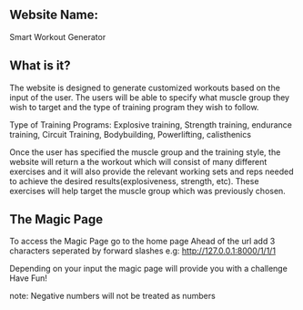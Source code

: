 ## Website Name:
Smart Workout Generator

## What is it?
The website is designed to generate customized workouts based on the input of the user. The users will be able to specify what muscle group they wish to target and the type of training program they wish to follow.

Type of Training Programs: Explosive training, Strength training, endurance training, Circuit Training, Bodybuilding, Powerlifting, calisthenics

Once the user has specified the muscle group and the training style, the website will return a the workout which will consist of many different exercises and it will also provide the relevant working sets and reps needed to achieve the desired results(explosiveness, strength, etc). These exercises will help target the muscle group which was previously chosen.

## The Magic Page
To access the Magic Page go to the home page
Ahead of the url add 3 characters seperated by forward slashes
e.g: http://127.0.0.1:8000/1/1/1

Depending on your input the magic page will provide you with a challenge
Have Fun!

note:
Negative numbers will not be treated as numbers